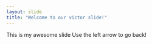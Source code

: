 ```yaml
---
layout: slide
title: "Welcome to our victor slide!"
---
```

This is my awesome slide
Use the left arrow to go back!
